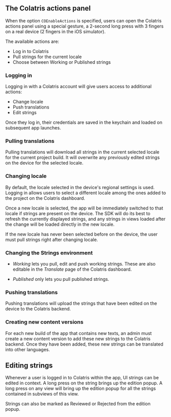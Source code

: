 ## The Colatris actions panel

When the option `COEnableActions` is specified, users can open the Colatris actions panel using a special gesture, a 2-second long press with 3 fingers on a real device (2 fingers in the iOS simulator).


The available actions are:

* Log in to Colatris
* Pull strings for the current locale
* Choose between Working or Published strings

### Logging in

Logging in with a Colatris account will give users access to additional actions:

* Change locale
* Push translations
* Edit strings


Once they log in, their credentials are saved in the keychain and loaded on subsequent app launches.


### Pulling translations

Pulling translations will download all strings in the current selected locale for the current project build. It will overwrite any previously edited strings on the device for the selected locale.


### Changing locale

By default, the locale selected in the device's regional settings is used. Logging in allows users to select a different locale among the ones added to the project on the Colatris dashboard. 


Once a new locale is selected, the app will be immediately switched to that locale if strings are present on the device. The SDK will do its best to refresh the currently displayed strings, and any strings in views loaded after the change will be loaded directly in the new locale.


If the new locale has never been selected before on the device, the user must pull strings right after changing locale.

### Changing the Strings environment

* _Working_ lets you pull, edit and push working strings. These are also editable in the _Translate_ page of the Colatris dashboard. 

* _Published_ only lets you pull published strings.

### Pushing translations

Pushing translations will upload the strings that have been edited on the device to the Colatris backend. 


### Creating new content versions

For each new build of the app that contains new texts, an admin must create a new content version to add these new strings to the Colatris backend. Once they have been added, these new strings can be translated into other languages.


## Editing strings

Whenever a user is logged in to Colatris within the app, UI strings can be edited in context. A long press on the string brings up the edition popup. A long press on any view will bring up the edition popup for all the strings contained in subviews of this view.

Strings can also be marked as Reviewed or Rejected from the edition popup.


